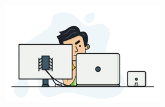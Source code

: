 <p align="center">
  <img alt="CleanTabBar Dark Mode" height="260" src="https://raw.githubusercontent.com/mikalyh/mikalyh/main/assets/ngoding.gif" />
</p>
